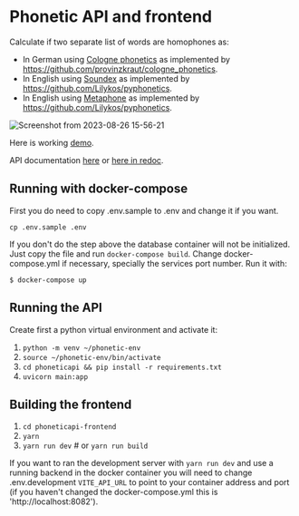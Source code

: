Phonetic API and frontend
=========================

Calculate if two separate list of words are homophones as:

 * In German using [Cologne phonetics](https://en.wikipedia.org/wiki/Cologne_phonetics) as implemented by https://github.com/provinzkraut/cologne_phonetics.
 * In English using [Soundex](https://en.wikipedia.org/wiki/Soundex) as implemented by https://github.com/Lilykos/pyphonetics.
 * In English using [Metaphone](https://en.wikipedia.org/wiki/Soundex) as implemented by https://github.com/Lilykos/pyphonetics.

![Screenshot from 2023-08-26 15-56-21](https://github.com/aivuk/phonetics/assets/272892/3e21a9eb-14a4-4b78-a4d6-79ccb1f6de64)


Here is working [demo](https://homophones.vaz.io).

API documentation [here](https://homophones.vaz.io/api/docs) or [here in redoc](https://homophones.vaz.io/api/redoc).

## Running with docker-compose

First you do need to copy .env.sample to .env and change it if you want.

`cp .env.sample .env`

If you don't do the step above the database container will not be initialized. Just copy the file and run `docker-compose build`.
Change docker-compose.yml if necessary, specially the services port number. Run it with:

`$ docker-compose up`

## Running the API

Create first a python virtual environment and activate it:

1. `python -m venv ~/phonetic-env`
2. `source ~/phonetic-env/bin/activate`
3. `cd phoneticapi && pip install -r requirements.txt`
4. `uvicorn main:app`

## Building the frontend

1. `cd phoneticapi-frontend`
2. `yarn`
3. `yarn run dev` # or `yarn run build`

If you want to ran the development server with `yarn run dev` and use a running backend in the docker container you will need to 
change .env.development `VITE_API_URL` to point to your container address and port (if you haven't changed the docker-compose.yml
this is 'http://localhost:8082').
